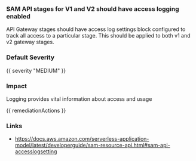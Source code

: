 
### SAM API stages for V1 and V2 should have access logging enabled

API Gateway stages should have access log settings block configured to track all access to a particular stage. This should be applied to both v1 and v2 gateway stages.

### Default Severity
{{ severity "MEDIUM" }}

### Impact
Logging provides vital information about access and usage

<!-- DO NOT CHANGE -->
{{ remediationActions }}

### Links
- https://docs.aws.amazon.com/serverless-application-model/latest/developerguide/sam-resource-api.html#sam-api-accesslogsetting
        